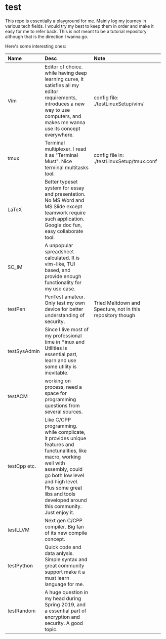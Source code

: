 test
================================================================================

This repo is essentially a playground for me.
Mainly log my journey in various tech fields.
I would try my best to keep them in order and make it easy for me to refer back.
This is not meant to be a tutorial repository although that is the direction I wanna go.

Here's some interesting ones:

| Name | Desc | Note |
|:-----|:-----|:-----|
| Vim | Editor of choice. while having deep learning curve, it satisfies all my editor requirements, introduces a new way to use computers, and makes me wanna use its concept everywhere. | config file: ./testLinuxSetup/vim/ |
| tmux | Terminal multiplexer. I read it as "Terminal Must". Nice terminal multitasks tool. | config file in: ./testLinuxSetup/tmux.conf |
| LaTeX | Better typeset system for essay and presentation. No MS Word and MS Slide except teamwork require such application. Google doc fun, easy collaborate tool. | |
| SC_IM | A unpopular spreadsheet calculated. It is vim-like, TUI based, and provide enough functionality for my use case. | |
| testPen | PenTest amateur. Only test my own device for better understanding of security. | Tried Meltdown and Specture, not in this repository though |
| testSysAdmin | Since I live most of my professional time in *inux and Utilities is essential part, learn and use some utility is inevitable. | |
| testACM | working on process, need a space for programming questions from several sources. | |
| testCpp etc. | Like C/CPP programming. while complicate, it provides unique features and functunalities, like macro, working well with assembly, could go both low level and high level. Plus some great libs and tools developed around this community. Just enjoy it. | |
| testLLVM | Next gen C/CPP compiler. Big fan of its new compile concept. | |
| testPython | Quick code and data anlysis. Simple syntax and great community support make it a must learn language for me. | |
| testRandom | A huge question in my head during Spring 2019, and a essential part of encryption and security. A good topic. | |
